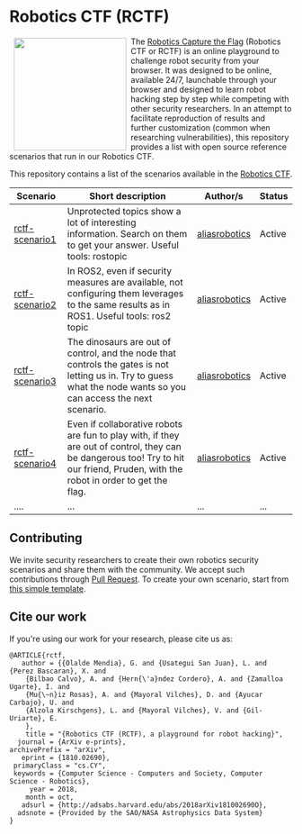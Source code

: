 # Robotics CTF (RCTF)

<a href="http://www.aliasrobotics.com"><img src="https://aliasrobotics.com/media/alias_logo_central.png" align="left" hspace="8" vspace="2" width="200"></a>


The [Robotics Capture the Flag](https://aliasrobotics.com/ctf.htm) (Robotics CTF or RCTF) is an online playground to challenge robot security from your browser. It was designed to be online, available 24/7, launchable through your browser and designed to learn robot hacking step by step while competing with other security researchers. In an attempt to facilitate reproduction of results and further customization (common when researching vulnerabilities), this repository provides a list with open source reference scenarios that run in our Robotics CTF.

This repository contains a list of the scenarios available in the [Robotics CTF](http://rctf.aliasrobotics.com).

| Scenario | Short description | Author/s | Status |
|-----|-----|------|------|
| [rctf-scenario1](https://github.com/aliasrobotics/rctf-scenario1) | Unprotected topics show a lot of interesting information. Search on them to get your answer. Useful tools: rostopic  | [aliasrobotics](https://github.com/aliasrobotics)  | Active |
| [rctf-scenario2](https://github.com/aliasrobotics/rctf-scenario2) | In ROS2, even if security measures are available, not configuring them leverages to the same results as in ROS1. Useful tools: ros2 topic | [aliasrobotics](https://github.com/aliasrobotics) | Active |
| [rctf-scenario3](https://github.com/aliasrobotics/rctf-scenario3) |  The dinosaurs are out of control, and the node that controls the gates is not letting us in. Try to guess what the node wants so you can access the next scenario. | [aliasrobotics](https://github.com/aliasrobotics) | Active |
| [rctf-scenario4](https://github.com/aliasrobotics/rctf-scenario4) | Even if collaborative robots are fun to play with, if they are out of control, they can be dangerous too! Try to hit our friend, Pruden, with the robot in order to get the flag. | [aliasrobotics](https://github.com/aliasrobotics) | Active |
| .... |... |... |...|

## Contributing
We invite security researchers to create their own robotics security scenarios and share them with the community. We accept such contributions through [Pull Request](https://github.com/aliasrobotics/rctf/pulls). To create your own scenario, start from [this simple template](https://github.com/aliasrobotics/rctf-scenario1).

## Cite our work
If you're using our work for your research, please cite us as:
```
@ARTICLE{rctf,
   author = {{Olalde Mendia}, G. and {Usategui San Juan}, L. and {Perez Bascaran}, X. and
	{Bilbao Calvo}, A. and {Hern{\'a}ndez Cordero}, A. and {Zamalloa Ugarte}, I. and
	{Mu{\~n}iz Rosas}, A. and {Mayoral Vilches}, D. and {Ayucar Carbajo}, U. and
	{Alzola Kirschgens}, L. and {Mayoral Vilches}, V. and {Gil-Uriarte}, E.
	},
    title = "{Robotics CTF (RCTF), a playground for robot hacking}",
  journal = {ArXiv e-prints},
archivePrefix = "arXiv",
   eprint = {1810.02690},
 primaryClass = "cs.CY",
 keywords = {Computer Science - Computers and Society, Computer Science - Robotics},
     year = 2018,
    month = oct,
   adsurl = {http://adsabs.harvard.edu/abs/2018arXiv181002690O},
  adsnote = {Provided by the SAO/NASA Astrophysics Data System}
}
```
